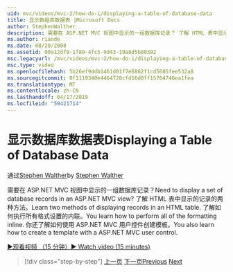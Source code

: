 ```yaml
---
uid: mvc/videos/mvc-2/how-do-i/displaying-a-table-of-database-data
title: 显示数据库数据表 |Microsoft Docs
author: StephenWalther
description: 需要在 ASP.NET MVC 视图中显示的一组数据库记录？ 了解 HTML 表中显示的记录的两种方法。 了解如何执行所有 t...
ms.author: riande
ms.date: 08/20/2008
ms.assetid: 00a12df9-1f89-4fc5-9d43-19a8d5b80392
msc.legacyurl: /mvc/videos/mvc-2/how-do-i/displaying-a-table-of-database-data
msc.type: video
ms.openlocfilehash: 5b26ef9ddb1461d01f7e6862f1cd5605fee532a8
ms.sourcegitcommit: 0f1119340e4464720cfd16d0ff15764746ea1fea
ms.translationtype: MT
ms.contentlocale: zh-CN
ms.lasthandoff: 04/17/2019
ms.locfileid: "59421714"
---
```

# <a name="displaying-a-table-of-database-data"></a><span data-ttu-id="00eaa-105">显示数据库数据表</span><span class="sxs-lookup"><span data-stu-id="00eaa-105">Displaying a Table of Database Data</span></span>

<span data-ttu-id="00eaa-106">通过[Stephen Walther](https://github.com/StephenWalther)</span><span class="sxs-lookup"><span data-stu-id="00eaa-106">by [Stephen Walther](https://github.com/StephenWalther)</span></span>

<span data-ttu-id="00eaa-107">需要在 ASP.NET MVC 视图中显示的一组数据库记录？</span><span class="sxs-lookup"><span data-stu-id="00eaa-107">Need to display a set of database records in an ASP.NET MVC view?</span></span> <span data-ttu-id="00eaa-108">了解 HTML 表中显示的记录的两种方法。</span><span class="sxs-lookup"><span data-stu-id="00eaa-108">Learn two methods of displaying records in an HTML table.</span></span> <span data-ttu-id="00eaa-109">了解如何执行所有格式设置的内联。</span><span class="sxs-lookup"><span data-stu-id="00eaa-109">You learn how to perform all of the formatting inline.</span></span> <span data-ttu-id="00eaa-110">你还了解如何使用 ASP.NET MVC 用户控件创建模板。</span><span class="sxs-lookup"><span data-stu-id="00eaa-110">You also learn how to create a template with a ASP.NET MVC user control.</span></span>

[<span data-ttu-id="00eaa-111">&#9654;观看视频 （15 分钟）</span><span class="sxs-lookup"><span data-stu-id="00eaa-111">&#9654; Watch video (15 minutes)</span></span>](https://channel9.msdn.com/Blogs/ASP-NET-Site-Videos/displaying-a-table-of-database-data)

> [!div class="step-by-step"]
> <span data-ttu-id="00eaa-112">[上一页](creating-model-classes-with-linq-to-sql.md)
> [下一页](what-is-aspnet-mvc-80-minute-technical-video-for-developers-building-nerddinner.md)</span><span class="sxs-lookup"><span data-stu-id="00eaa-112">[Previous](creating-model-classes-with-linq-to-sql.md)
[Next](what-is-aspnet-mvc-80-minute-technical-video-for-developers-building-nerddinner.md)</span></span>
